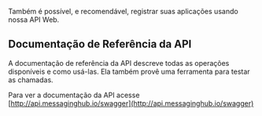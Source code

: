 Também é possível, e recomendável, registrar suas aplicações usando nossa API Web.

## Documentação de Referência da API

A documentação de referência da API descreve todas as operações disponíveis e como usá-las. Ela também provê uma ferramenta para testar as chamadas.

Para ver a documentação da API acesse [http://api.messaginghub.io/swagger](http://api.messaginghub.io/swagger)